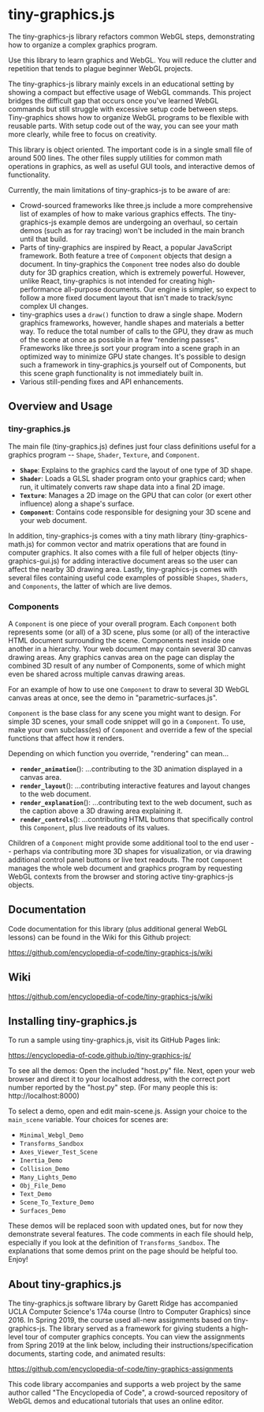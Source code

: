 # tiny-graphics.js

The tiny-graphics-js library refactors common WebGL steps, demonstrating how to organize a complex graphics program.

Use this library to learn graphics and WebGL.  You will reduce the clutter and repetition that tends to plague beginner
WebGL projects.

The tiny-graphics-js library mainly excels in an educational setting by showing a compact but effective usage of WebGL commands. This project bridges the difficult gap that occurs once you've learned WebGL commands but still struggle with excessive setup code between steps. Tiny-graphics shows how to organize WebGL programs to be flexible with reusable parts. With setup code out of the way, you can see your math more clearly, while free to focus on creativity.

This library is object oriented.  The important code is in a single small file of around 500 lines.  The other files
supply utilities for common math operations in graphics, as well as useful GUI tools, and interactive demos of functionality.

Currently, the main limitations of tiny-graphics-js to be aware of are:

- Crowd-sourced frameworks like three.js include a more comprehensive list of examples of how to make various graphics
effects. The tiny-graphics-js example demos are undergoing an overhaul, so certain demos (such as for ray tracing) won't be included in the main branch until that build.
- Parts of tiny-graphics are inspired by React, a popular JavaScript framework. Both feature a tree of `Component` objects
that design a document. In tiny-graphics the `Component` tree nodes also do double duty for 3D graphics creation, which is
extremely powerful. However, unlike React, tiny-graphics is not intended for creating high-performance all-purpose
documents. Our engine is simpler, so expect to follow a more fixed document layout that isn't made to track/sync complex
UI changes.
- tiny-graphics uses a `draw()` function to draw a single shape. Modern graphics frameworks, however, handle shapes and
materials a better way. To reduce the total number of calls to the GPU, they draw as much of the scene at once as
possible in a few "rendering passes". Frameworks like three.js sort your program into a scene graph in an optimized way
to minimize GPU state changes. It's possible to design such a framework in tiny-graphics.js yourself out of
Components, but this scene graph functionality is not immediately built in.
- Various still-pending fixes and API enhancements.

## Overview and Usage

### tiny-graphics.js

The main file (tiny-graphics.js) defines just four class definitions useful for a graphics program -- `Shape`, `Shader`,
`Texture`, and `Component`.

- **`Shape`**: Explains to the graphics card the layout of one type of 3D shape.
- **`Shader`**: Loads a GLSL shader program onto your graphics card; when run, it ultimately converts raw shape data into a final 2D image.
- **`Texture`**: Manages a 2D image on the GPU that can color (or exert other influence) along a shape's surface.
- **`Component`**: Contains code responsible for designing your 3D scene and your web document.

In addition, tiny-graphics-js comes with a tiny math library (tiny-graphics-math.js) for common vector and matrix
operations that are found in computer graphics. It also comes with a file full of helper objects (tiny-graphics-gui.js) for
adding interactive document areas so the user can affect the nearby 3D drawing area. Lastly, tiny-graphics-js comes with
several files containing useful code examples of possible `Shapes`, `Shaders`, and `Components`, the latter of which are live demos.

### Components

A `Component` is one piece of your overall program. Each `Component` both represents some (or all) of a 3D scene, plus some
(or all) of the interactive HTML document surrounding the scene. Components nest inside one another in a hierarchy. Your
web document may contain several 3D canvas drawing areas. Any graphics canvas area on the page can display the combined
3D result of any number of Components, some of which might even be shared across multiple canvas drawing areas.

For an example of how to use one `Component` to draw to several 3D WebGL canvas areas at once, see the demo in "parametric-surfaces.js".

`Component` is the base class for any scene you might want to design. For simple 3D scenes, your small code snippet will go
in a `Component`. To use, make your own subclass(es) of `Component` and override a few of the special functions that affect
how it renders.

Depending on which function you override, "rendering" can mean...

- **`render_animation`**(): ...contributing to the 3D animation displayed in a canvas area.
- **`render_layout`**(): ...contributing interactive features and layout changes to the web document.
- **`render_explanation`**(): ...contributing text to the web document, such as the caption above a 3D drawing area explaining it.
- **`render_controls`**(): ...contributing HTML buttons that specifically control this `Component`, plus live readouts of its values.

Children of a `Component` might provide some additional tool to the end user -- perhaps via contributing more 3D shapes
for visualization, or via drawing additional control panel buttons or live text readouts. The root `Component` manages the
whole web document and graphics program by requesting WebGL contexts from the browser and storing active
tiny-graphics-js objects.

## Documentation

Code documentation for this library (plus additional general WebGL lessons) can be found in the Wiki for this Github project:

https://github.com/encyclopedia-of-code/tiny-graphics-js/wiki

## Wiki

https://github.com/encyclopedia-of-code/tiny-graphics-js/wiki

## Installing tiny-graphics.js

To run a sample using tiny-graphics.js, visit its GitHub Pages link:

https://encyclopedia-of-code.github.io/tiny-graphics-js/

To see all the demos:  Open the included "host.py" file.  Next, open your web browser and direct it to your localhost
address, with the correct port number reported by the "host.py" step.  (For many people this is: http://localhost:8000)

To select a demo, open and edit main-scene.js.  Assign your choice to the `main_scene` variable.  Your choices for scenes are:

* `Minimal_Webgl_Demo`
* `Transforms_Sandbox`
* `Axes_Viewer_Test_Scene`
* `Inertia_Demo`
* `Collision_Demo`
* `Many_Lights_Demo`
* `Obj_File_Demo`
* `Text_Demo`
* `Scene_To_Texture_Demo`
* `Surfaces_Demo`

These demos will be replaced soon with updated ones, but for now they demonstrate several features.  The code comments in each file should help, especially if you look at the definition of `Transforms_Sandbox`.  The explanations that some demos print on the page should be helpful too.  Enjoy!

## About tiny-graphics.js

The tiny-graphics.js software library by Garett Ridge has accompanied UCLA Computer Science's 174a course (Intro to Computer Graphics) since 2016.  In Spring 2019, the course used all-new assignments based on tiny-graphics-js.  The library served as a framework for giving students a high-level tour of computer graphics concepts.  You can view the assignments from Spring 2019 at the link below, including their instructions/specification documents, starting code, and animated results:

https://github.com/encyclopedia-of-code/tiny-graphics-assignments

This code library accompanies and supports a web project by the same author called "The Encyclopedia of Code", a crowd-sourced repository of WebGL demos and educational tutorials that uses an online editor.
